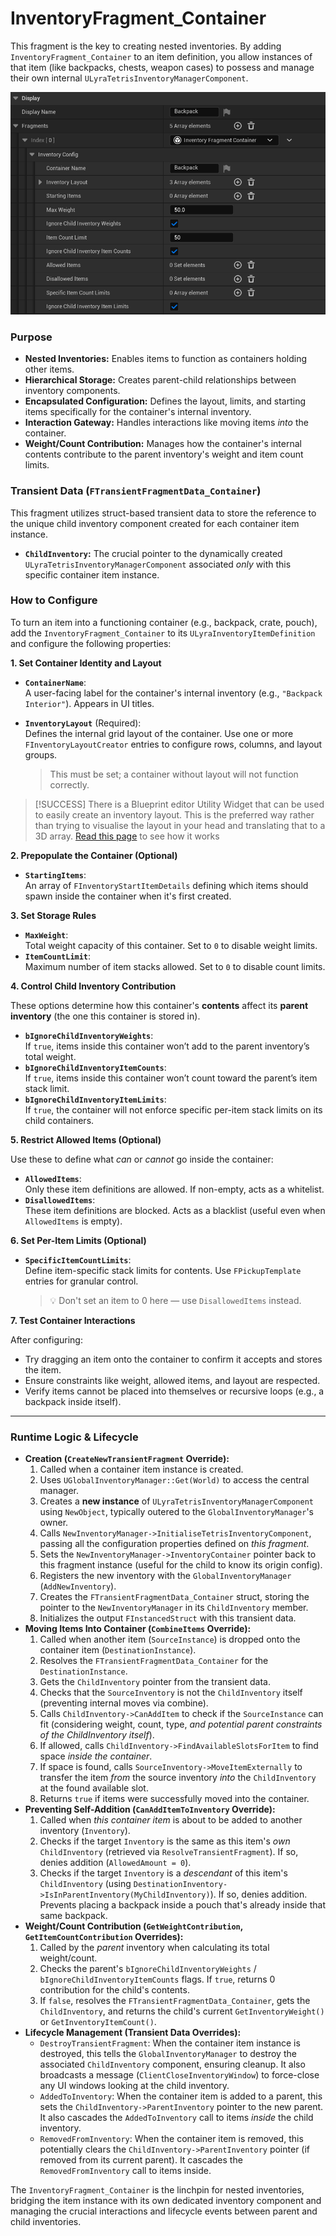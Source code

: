 # InventoryFragment_Container

This fragment is the key to creating nested inventories. By adding `InventoryFragment_Container` to an item definition, you allow instances of that item (like backpacks, chests, weapon cases) to possess and manage their own internal `ULyraTetrisInventoryManagerComponent`.

<img src=".gitbook/assets/image (12).png" alt="" width="563" title="">

### Purpose

* **Nested Inventories:** Enables items to function as containers holding other items.
* **Hierarchical Storage:** Creates parent-child relationships between inventory components.
* **Encapsulated Configuration:** Defines the layout, limits, and starting items specifically for the container's internal inventory.
* **Interaction Gateway:** Handles interactions like moving items _into_ the container.
* **Weight/Count Contribution:** Manages how the container's internal contents contribute to the parent inventory's weight and item count limits.

### Transient Data (`FTransientFragmentData_Container`)

This fragment utilizes struct-based transient data to store the reference to the unique child inventory component created for each container item instance.

* **`ChildInventory`:** The crucial pointer to the dynamically created `ULyraTetrisInventoryManagerComponent` associated _only_ with this specific container item instance.

### How to Configure

To turn an item into a functioning container (e.g., backpack, crate, pouch), add the `InventoryFragment_Container` to its `ULyraInventoryItemDefinition` and configure the following properties:

**1. Set Container Identity and Layout**

* **`ContainerName`**:\
  A user-facing label for the container's internal inventory (e.g., `"Backpack Interior"`). Appears in UI titles.
*   **`InventoryLayout`** (Required):\
    Defines the internal grid layout of the container. Use one or more `FInventoryLayoutCreator` entries to configure rows, columns, and layout groups.

    > This must be set; a container without layout will not function correctly.

> [!SUCCESS]
> There is a Blueprint editor Utility Widget that can be used to easily create an inventory layout. This is the preferred way rather than trying to visualise the layout in your head and translating that to a 3D array. [Read this page](../tetris-inventory-manager-component/grid-layout.md#best-practice-using-the-layout-editor-utility-widget) to see how it works

**2. Prepopulate the Container (Optional)**

* **`StartingItems`**:\
  An array of `FInventoryStartItemDetails` defining which items should spawn inside the container when it's first created.

**3. Set Storage Rules**

* **`MaxWeight`**:\
  Total weight capacity of this container. Set to `0` to disable weight limits.
* **`ItemCountLimit`**:\
  Maximum number of item stacks allowed. Set to `0` to disable count limits.

**4. Control Child Inventory Contribution**

These options determine how this container's **contents** affect its **parent inventory** (the one this container is stored in).

* **`bIgnoreChildInventoryWeights`**:\
  If `true`, items inside this container won’t add to the parent inventory’s total weight.
* **`bIgnoreChildInventoryItemCounts`**:\
  If `true`, items inside this container won’t count toward the parent’s item stack limit.
* **`bIgnoreChildInventoryItemLimits`**:\
  If `true`, the container will not enforce specific per-item stack limits on its child containers.

**5. Restrict Allowed Items (Optional)**

Use these to define what _can_ or _cannot_ go inside the container:

* **`AllowedItems`**:\
  Only these item definitions are allowed. If non-empty, acts as a whitelist.
* **`DisallowedItems`**:\
  These item definitions are blocked. Acts as a blacklist (useful even when `AllowedItems` is empty).

**6. Set Per-Item Limits (Optional)**

*   **`SpecificItemCountLimits`**:\
    Define item-specific stack limits for contents. Use `FPickupTemplate` entries for granular control.

    > 💡 Don't set an item to 0 here — use `DisallowedItems` instead.

**7. Test Container Interactions**

After configuring:

* Try dragging an item onto the container to confirm it accepts and stores the item.
* Ensure constraints like weight, allowed items, and layout are respected.
* Verify items cannot be placed into themselves or recursive loops (e.g., a backpack inside itself).

***

### Runtime Logic & Lifecycle

* **Creation (`CreateNewTransientFragment` Override):**
  1. Called when a container item instance is created.
  2. Uses `UGlobalInventoryManager::Get(World)` to access the central manager.
  3. Creates a **new instance** of `ULyraTetrisInventoryManagerComponent` using `NewObject`, typically outered to the `GlobalInventoryManager`'s owner.
  4. Calls `NewInventoryManager->InitialiseTetrisInventoryComponent`, passing all the configuration properties defined on _this fragment_.
  5. Sets the `NewInventoryManager->InventoryContainer` pointer back to this fragment instance (useful for the child to know its origin config).
  6. Registers the new inventory with the `GlobalInventoryManager` (`AddNewInventory`).
  7. Creates the `FTransientFragmentData_Container` struct, storing the pointer to the `NewInventoryManager` in its `ChildInventory` member.
  8. Initializes the output `FInstancedStruct` with this transient data.
* **Moving Items Into Container (`CombineItems` Override):**
  1. Called when another item (`SourceInstance`) is dropped onto the container item (`DestinationInstance`).
  2. Resolves the `FTransientFragmentData_Container` for the `DestinationInstance`.
  3. Gets the `ChildInventory` pointer from the transient data.
  4. Checks that the `SourceInventory` is not the `ChildInventory` itself (preventing internal moves via combine).
  5. Calls `ChildInventory->CanAddItem` to check if the `SourceInstance` can fit (considering weight, count, type, _and potential parent constraints of the ChildInventory itself_).
  6. If allowed, calls `ChildInventory->FindAvailableSlotsForItem` to find space _inside the container_.
  7. If space is found, calls `SourceInventory->MoveItemExternally` to transfer the item _from_ the source inventory _into_ the `ChildInventory` at the found available slot.
  8. Returns `true` if items were successfully moved into the container.
* **Preventing Self-Addition (`CanAddItemToInventory` Override):**
  1. Called when _this container item_ is about to be added to another inventory (`Inventory`).
  2. Checks if the target `Inventory` is the same as this item's _own_ `ChildInventory` (retrieved via `ResolveTransientFragment`). If so, denies addition (`AllowedAmount = 0`).
  3. Checks if the target `Inventory` is a _descendant_ of this item's `ChildInventory` (using `DestinationInventory->IsInParentInventory(MyChildInventory)`). If so, denies addition. Prevents placing a backpack inside a pouch that's already inside that same backpack.
* **Weight/Count Contribution (`GetWeightContribution`, `GetItemCountContribution` Overrides):**
  1. Called by the _parent_ inventory when calculating its total weight/count.
  2. Checks the parent's `bIgnoreChildInventoryWeights` / `bIgnoreChildInventoryItemCounts` flags. If `true`, returns 0 contribution for the child's contents.
  3. If `false`, resolves the `FTransientFragmentData_Container`, gets the `ChildInventory`, and returns the child's current `GetInventoryWeight()` or `GetInventoryItemCount()`.
* **Lifecycle Management (Transient Data Overrides):**
  * `DestroyTransientFragment`: When the container item instance is destroyed, this tells the `GlobalInventoryManager` to destroy the associated `ChildInventory` component, ensuring cleanup. It also broadcasts a message (`ClientCloseInventoryWindow`) to force-close any UI windows looking at the child inventory.
  * `AddedToInventory`: When the container item is added to a parent, this sets the `ChildInventory->ParentInventory` pointer to the new parent. It also cascades the `AddedToInventory` call to items _inside_ the child inventory.
  * `RemovedFromInventory`: When the container item is removed, this potentially clears the `ChildInventory->ParentInventory` pointer (if removed from its current parent). It cascades the `RemovedFromInventory` call to items inside.

The `InventoryFragment_Container` is the linchpin for nested inventories, bridging the item instance with its own dedicated inventory component and managing the crucial interactions and lifecycle events between parent and child inventories.
